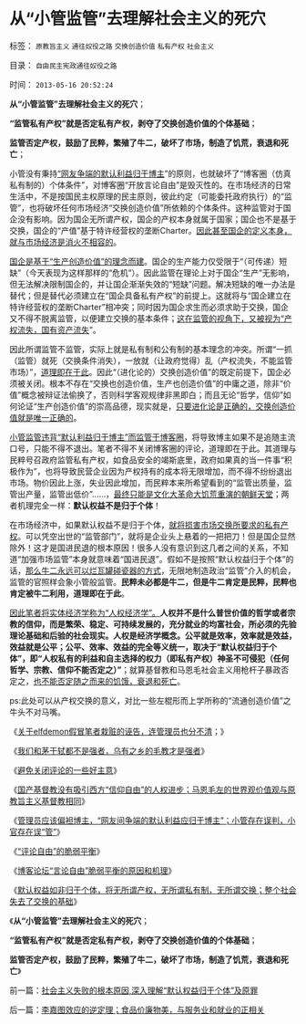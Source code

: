 # 从“小管监管”去理解社会主义的死穴

标签： `原教旨主义` `通往奴役之路` `交换创造价值` `私有产权` `社会主义` 

目录： `自由民主宪政通往奴役之路`

时间： `2013-05-16 20:52:24`

**从“小管监管”去理解社会主义的死穴**；

**“监管私有产权”就是否定私有产权，剥夺了交换创造价值的个体基础**；

**监管否定产权，鼓励了民粹，繁殖了牛二，破坏了市场，制造了饥荒，衰退和死亡**；

小管没有秉持[“网友争端的默认利益归于博主](../../../2013/5/15/小管应适当偏袒博主，小管存在误判，小官存在误管.md)”的原则，也就破坏了“博客圈（仿真私有制的）个体条件”，对博客圈“开放言论自由”是毁灭性的。在市场经济的日常生活中，不是按国民主权原理的民主原则，彼此约定（可能委托政府执行）的“监管”，也将破坏任何市场经济“交换创造价值”所依赖的个体条件。这种监管对于国企没有影响。因为国企无所谓产权，国企的产权本身就属于国家；国企也不是基于交换，国企的“产值”基于特许经营权的垄断Charter。[因此甚至国企的定义本身，就与市场经济是消火不相容的](../../../2013/2/11/国企与市场势不两立！明朝政府相信市场，就不需要国企！.md)。

[国企是基于“生产创造价值”的理念而建](../../../2010/6/7/《资本论》错在“生产创造价值”.md)。国企的生产能力仅受限于“（可传递）短缺”（今天表现为这样那样的“危机”）。因此监管在理论上对于国企“生产”无影响，但无法解决限制国企的，并让国企渐渐失效的“短缺”问题。解决短缺的唯一办法是替代；但是替代必须建立在“国企具备私有产权”的前提上。这就将与“国企建立在特许经营权的垄断Charter”相冲突；同时因为国企求生而必须求助于交换，国企又不得不脱离监管，以便建立交换的基本条件；[这在监管的视角下，又被视为“产权流失，国有资产流失](../../../2009/8/10/建龙入主通化是否涉及国有资产流失.md)”。

因此所谓监管不监管，实际上就是私有制和公有制的基本理念的冲突。所谓“一抓（监管）就死（交换条件消失），一放就（让政府觉得）乱（产权流失，不能监管市场）”，[道理即在于此](../../../2009/7/21/科斯定理之中国定律和科学的发展观.md)。因此“（进化论的）交换创造价值”的既定前提下，国企必须被关闭。根本不存在“交换也创造价值，生产也创造价值”的中庸之道，除非“价值”概念被辩证法偷换了，否则科学客观规律非黑即白；而且无论“哲学，信仰”如何论证“生产创造价值”的崇高品德，现实就是，[只要进化论是正确的，交换创造价值就是唯一正确的](../../../2013/5/4/不是市场淘汰竞争弱者，就是行政淘汰生存弱者.md)。

[小管监管违背“默认利益归于博主”而监管于博客圈](../../../2013/5/15/博客“评论自由”的脆弱平衡.md)，将导致博主如果不是追随主流口号，只能不得不退出。笔者不得不关闭博客圈的评论，道理即在于此。其道理与民粹号召政府监管私有产权，如食品安全的竭斯底里，政府如果真的当一件事“积极作为”，也将导致民营企业因为产权持有的成本将无限增加，而不得不纷纷退出市场。物价因此上涨，失业因此增加，而民粹本来所希望看到的“监管出质量，监管出产量，监管出低价”……，[最终只能是文化大革命大饥荒重演的朝鲜天堂](http://darthvad.blog.sohu.com/252060706.html)；两者机理完全一样：**默认权益不是归于个体**！

在市场经济中，如果默认权益不是归于个体，[就将损害市场交换所要求的私有产权](../../../2009/2/5/市场经济的自由交换原则不容争辩.md)。可以凭空出世的“监管部门”，就将是企业头上悬着的一把把刀！但是国企显然除外！这才是国进民退的根本原因！很多人没有意识到这几者之间的关系，不知道“加强市场监管”本身就意味着“国进民退”。假如不是按照“默认权益归于个体”的话，[那么牛二永远可以烂瓦罐碰瓷器的方式](../../../2009/8/26/仇富的牛二没前途.md)，无限地制造政治“监管”介入的机会，监管的官照样会象小管般监管。**民粹未必都是牛二，但是牛二肯定是民粹，民粹也肯定被牛二利用，道理即在于此**。

[因此笔者将实体经济学称为“人权经济学”。](../../../2009/2/6/人权经济学.md)**人权并不是什么普世价值的哲学或者宗教的信仰，而是繁荣、稳定、可持续发展的，充分就业的均富社会，所必须的先验理论基础和后验的社会现实。人权是经济学概念。公平就是效率，效率就是效益，效益就是公平；公平、效率、效益的完全等义统一，取决于“默认权益归于个体”，即“人权私有的利益和自主选择的权力（即私有产权）神圣不可侵犯（任何哲学、宗教、信仰不能否定之）”**；就算基督教和马恩毛社会主义用枪杆子暴政否定之，[也不能否定随之而来的饥饿，衰退和死亡](../../../2008/12/29/所谓的自力更生大错特错.md)。

ps:此处可以从产权交换的意义，对比一些左棍形而上学所称的“流通创造价值”之牛头不对马嘴。

《[关于elfdemon假冒笔者栽赃的诬告，连管理员也分不清](../../../2013/5/13/毛左再创革命新底线，连管理员也分不清裁赃诬告.md)；》

《[我们和茅于轼都不是强者，乌有之乡的毛教才是强者](../../../2013/5/13/我们和茅于轼都不是强者，张宏良司马南他们才是强者.md)》

《[避免关闭评论的一些好主意](../../../2013/5/15/避免关闭评论的一些好主意.md)》

《[国产基督教没有吸引西方“信仰自由”的人权进步；马恩毛左的世界观价值观与原教旨主义基督教相同](../../../2013/5/15/为什么毛棍能冒充基督徒，能挑动基督教围剿个人主义？.md)》

《[管理员应该偏袒博主，“网友间争端的默认利益应归于博主”；小管存在误判，小官存在误“管”](../../../2013/5/15/小管应适当偏袒博主，小管存在误判，小官存在误管.md)》

《[“评论自由”的脆弱平衡](../../../2013/5/15/博客“评论自由”的脆弱平衡.md)》

《[博客论坛“言论自由”脆弱平衡的原因和机理](../../../2013/5/15/博客论坛“言论自由”脆弱平衡的原因和机理.md)》

《[默认权益如非归于个体，将无所谓产权，无所谓私有制，无所谓交换；整个社会失去了交换的基础](../../../2013/5/16/社会主义失败的根本原因,深入理解“默认权益归于个体”及原罪.md)》

《**从“小管监管”去理解社会主义的死穴**；

**“监管私有产权”就是否定私有产权，剥夺了交换创造价值的个体基础**；

**监管否定产权，鼓励了民粹，繁殖了牛二，破坏了市场，制造了饥荒，衰退和死亡**》



前一篇：[社会主义失败的根本原因,深入理解“默认权益归于个体”及原罪](../../../2013/5/16/社会主义失败的根本原因,深入理解“默认权益归于个体”及原罪.md)

后一篇：[李嘉图效应的逆定理；食品价廉物美，与服务业和就业的正相关](../../../2013/5/16/李嘉图效应的逆定理；食品价廉物美，与服务业和就业的正相关.md)